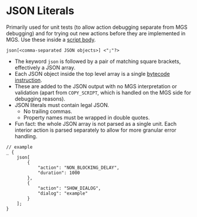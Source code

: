 # JSON Literals

Primarily used for unit tests (to allow action debugging separate from MGS debugging) and for trying out new actions before they are implemented in MGS. Use these inside a [script body](scripts).

```
json[<comma-separated JSON objects>] <";"?>
```

- The keyword `json` is followed by a pair of matching square brackets, effectively a JSON array.
- Each JSON object inside the top level array is a single [bytecode instruction](actions).
- These are added to the JSON output with no MGS interpretation or validation (apart from `COPY_SCRIPT`, which is handled on the MGS side for debugging reasons).
- JSON literals must contain legal JSON.
    - No trailing commas.
    - Property names must be wrapped in double quotes.
- Fun fact: the whole JSON array is not parsed as a single unit. Each interior action is parsed separately to allow for more granular error handling.

```mgs
// example
_ {
	json[
		{
			"action": "NON_BLOCKING_DELAY",
			"duration": 1000
		},
		{
			"action": "SHOW_DIALOG",
			"dialog": "example"
		}
	];
}
```
